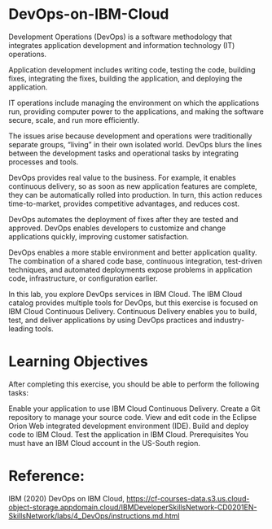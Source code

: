 # DevOps-on-IBM-Cloud
Development Operations (DevOps) is a software methodology that integrates application development and information technology (IT) operations.

Application development includes writing code, testing the code, building fixes, integrating the fixes, building the application, and deploying the application.

IT operations include managing the environment on which the applications run, providing computer power to the applications, and making the software secure, scale, and run more efficiently.

The issues arise because development and operations were traditionally separate groups, “living” in their own isolated world. DevOps blurs the lines between the development tasks and operational tasks by integrating processes and tools.

DevOps provides real value to the business. For example, it enables continuous delivery, so as soon as new application features are complete, they can be automatically rolled into production. In turn, this action reduces time-to-market, provides competitive advantages, and reduces cost.

DevOps automates the deployment of fixes after they are tested and approved. DevOps enables developers to customize and change applications quickly, improving customer satisfaction.

DevOps enables a more stable environment and better application quality. The combination of a shared code base, continuous integration, test-driven techniques, and automated deployments expose problems in application code, infrastructure, or configuration earlier.

In this lab, you explore DevOps services in IBM Cloud. The IBM Cloud catalog provides multiple tools for DevOps, but this exercise is focused on IBM Cloud Continuous Delivery. Continuous Delivery enables you to build, test, and deliver applications by using DevOps practices and industry-leading tools.

# Learning Objectives
After completing this exercise, you should be able to perform the following tasks:

Enable your application to use IBM Cloud Continuous Delivery.
Create a Git repository to manage your source code.
View and edit code in the Eclipse Orion Web integrated development environment (IDE).
Build and deploy code to IBM Cloud.
Test the application in IBM Cloud.
Prerequisites
You must have an IBM Cloud account in the US-South region.

# Reference:
IBM (2020) DevOps on IBM Cloud, https://cf-courses-data.s3.us.cloud-object-storage.appdomain.cloud/IBMDeveloperSkillsNetwork-CD0201EN-SkillsNetwork/labs/4_DevOps/instructions.md.html
